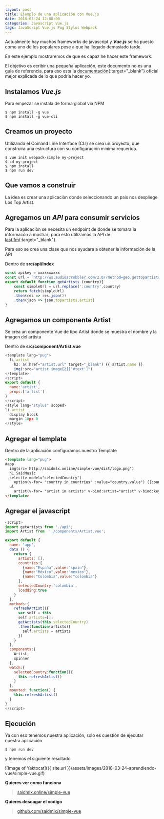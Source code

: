 ```yaml
---
layout: post
title: Ejemplo de una aplicación con Vue.js
date: 2018-03-24 12:00:00 
categories: Javascript Vue.js
tags: JavaScript Vue.js Pug Stylus Webpack
---
```


Actualmente hay muchos frameworks de javascript y  _**Vue.js**_ se ha puesto como uno de los populares pese a que ha llegado demasiado tarde.

En este ejemplo mostraremos de que es capaz he hacer este framework.

El objetivo es ecribir una pequeña aplicación, este documento no es una guia de referencia, para eso esta la [documentación](https://vuejs.org){:target="_blank"} oficial mejor explicada de lo que podria hacer yo.

## Instalamos _Vue.js_

Para empezar se instala de forma global via NPM
```terminal
$ npm install -g vue
$ npm install -g vue-cli
```

## Creamos un proyecto

Utilizando el Comand Line Interface (CLI) se crea un proyecto, que construira una estructura con su configuración minima requerida.
```terminal
$ vue init webpack-simple my-project
$ cd my-project
$ npm install
$ npm run dev
```
## Que vamos a construir

La idea es crear una aplicaciòn donde seleccionando un pais nos despliege Los Top Artist.


## Agregamos un _API_ para consumir servicios

Para la aplicaciòn se necesita un endpoint de donde se tomara la informacón a mostrar; para esto utilizamos la API de [last.fm](https://www.last.fm/api){:target="_blank"}.

Para eso se crea una clase que nos ayudara a obtener la información de la API


Dentro de **src/api/index**

```javascript
const apikey = xxxxxxxxxx
const url = `http://ws.audioscrobbler.com/2.0/?method=geo.gettopartists&country=:country&api_key=${apikey}&format=json`
export default function getArtists (country){
    const simpleUrl = url.replace(':country',country) 
    return fetch(simpleUrl)
    .then(res => res.json())
    .then(json => json.topartists.artist)
}
``` 

## Agregamos un componente Artist

Se crea un componente Vue de tipo Artist donde se muestra el nombre y la imagen del artista

Dentro de **src/component/Artist.vue**
```javascript
<template lang="pug">
  li.artist
    h2: a(:href="artist.url" target="_blank") {{ artist.name }}
    img(:src="artist.image[2]['#text']")
</template>
<script>
export default {
  name:'artist',
  props:['artist']
}
</script>
<style lang="stylus" scoped>
li.artist
  display block
  margin 10px 0
</style>
```

## Agregar el template
Dentro de la aplicación configuramos nuestro Template

```html
<template lang="pug">
#app
  img(src='http://saidmlx.online/simple-vue/dist/logo.png')
  h1 SaidMusic
  select(v-model="selectedCountry")
    option(v-for= "country in countries" :value="country.value") {{country.name}}
  ul
    artist(v-for= "artist in artists" v-bind:artist="artist" v-bind:key="artist.mbid") {{artist.name}}
</template>
```

## Agregar el javascript

```javascript
<script>
import getArtists from './api';
import Artist from  './components/Artist.vue';

export default {
  name: 'app',
  data () {
    return {
      artists: [],
      countries:[
        {name:"España",value:"spain"},
        {name:"México",value:"mexico"},
        {name:"Colombia",value:"colombia"}
      ],
      selectedCountry:'colombia',
      loadding:true
    }
  },
  methods:{
    refreshArtist(){
      var self = this
      self.artists=[];
      getArtists(this.selectedCountry)
      .then(function(artists){
        self.artists = artists
      })
    }
  },
  components:{
    Artist,
    spinner
  },
  watch:{
    selectedCountry:function(){
      this.refreshArtist()
    }
  },
  mounted: function() {
    this.refreshArtist()
  }
}
</script>
```

## Ejecución

Ya con eso tenemos nuestra aplicación, solo es cuestión de ejecutar nuestra aplicación

```terminal
$ npm run dev
```
y tenemos el siguiente resultado



![Image of Yaktocat]({{ site.url }}/assets/images/2018-03-24-aprendiendo-vue/simple-vue.gif)


**Quieres ver como funciona**
>[saidmlx.online/simple-vue](http://saidmlx.online/simple-vue/)

**Quieres descagar el codigo**
>[github.com/saidmlx/simple-vue](https://github.com/saidmlx/simple-vue)








